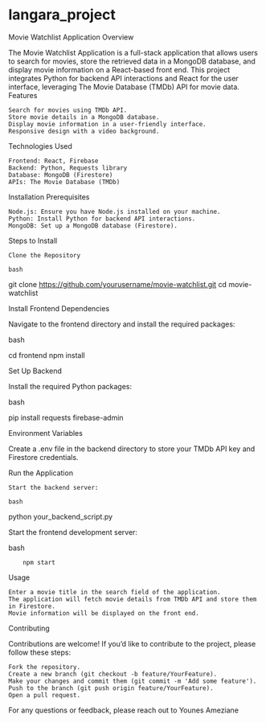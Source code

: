 # langara_project

Movie Watchlist Application
Overview

The Movie Watchlist Application is a full-stack application that allows users to search for movies, store the retrieved data in a MongoDB database, and display movie information on a React-based front end. This project integrates Python for backend API interactions and React for the user interface, leveraging The Movie Database (TMDb) API for movie data.
Features

    Search for movies using TMDb API.
    Store movie details in a MongoDB database.
    Display movie information in a user-friendly interface.
    Responsive design with a video background.

Technologies Used

    Frontend: React, Firebase
    Backend: Python, Requests library
    Database: MongoDB (Firestore)
    APIs: The Movie Database (TMDb)

Installation
Prerequisites

    Node.js: Ensure you have Node.js installed on your machine.
    Python: Install Python for backend API interactions.
    MongoDB: Set up a MongoDB database (Firestore).

Steps to Install

    Clone the Repository

    bash

git clone https://github.com/yourusername/movie-watchlist.git
cd movie-watchlist

Install Frontend Dependencies

Navigate to the frontend directory and install the required packages:

bash

cd frontend
npm install

Set Up Backend

Install the required Python packages:

bash

pip install requests firebase-admin

Environment Variables

Create a .env file in the backend directory to store your TMDb API key and Firestore credentials.

Run the Application

    Start the backend server:

    bash

python your_backend_script.py

Start the frontend development server:

bash

        npm start

Usage

    Enter a movie title in the search field of the application.
    The application will fetch movie details from TMDb API and store them in Firestore.
    Movie information will be displayed on the front end.

Contributing

Contributions are welcome! If you’d like to contribute to the project, please follow these steps:

    Fork the repository.
    Create a new branch (git checkout -b feature/YourFeature).
    Make your changes and commit them (git commit -m 'Add some feature').
    Push to the branch (git push origin feature/YourFeature).
    Open a pull request.


For any questions or feedback, please reach out to Younes Ameziane
